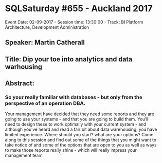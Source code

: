 # SQLSaturday #655 - Auckland 2017
Event Date: 02-09-2017 - Session time: 13:30:00 - Track: BI Platform Architecture, Development  Administration
## Speaker: Martin Catherall
## Title: Dip your toe into analytics and data warhousing
## Abstract:
### So your really familiar with databases - but only from the perspective of an operation DBA.
Your management have decided that they need some reports and they are going to use your systems - and that you are going to build them.
You'll need to design these to work optimally with your current system - and although you've heard and read a fair bit about data warehousing, you have limited experience.
Where should you start? what are your options?
Come along to this session and find out some of the things that you might want to take notice of and some of the options that are open to you as well as ways to make those reports really shine - which will really impress your management team

